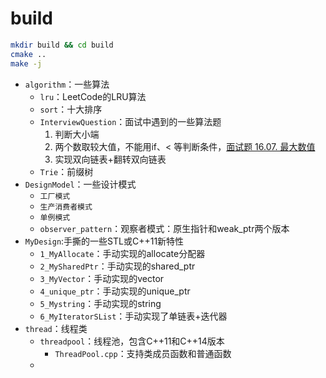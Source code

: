 
# build
```bash
mkdir build && cd build
cmake ..
make -j

```

- `algorithm`：一些算法
  - `lru`：LeetCode的LRU算法
  - `sort`：十大排序
  - `InterviewQuestion`：面试中遇到的一些算法题
     1. 判断大小端
     2. 两个数取较大值，不能用if、< 等判断条件，[面试题 16.07. 最大数值](https://leetcode.cn/problems/maximum-lcci/description/)
     3. 实现双向链表+翻转双向链表
  - `Trie`：前缀树
- `DesignModel`：一些设计模式
  - `工厂模式`
  - `生产消费者模式`
  - `单例模式`
  - `observer_pattern`：观察者模式：原生指针和weak_ptr两个版本
- `MyDesign`:手撕的一些STL或C++11新特性
  - `1_MyAllocate`：手动实现的allocate分配器
  - `2_MySharedPtr`：手动实现的shared_ptr
  - `3_MyVector`：手动实现的vector
  - `4_unique_ptr`：手动实现的unique_ptr
  - `5_Mystring`：手动实现的string
  - `6_MyIteratorSList`：手动实现了单链表+迭代器
- `thread`：线程类
  - `threadpool`：线程池，包含C++11和C++14版本
    - `ThreadPool.cpp`：支持类成员函数和普通函数
  - 